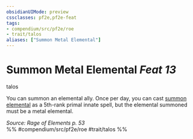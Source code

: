 ```yaml
---
obsidianUIMode: preview
cssclasses: pf2e,pf2e-feat
tags:
- compendium/src/pf2e/roe
- trait/talos
aliases: ["Summon Metal Elemental"]
---
```

# Summon Metal Elemental  *Feat 13*  
talos  


You can summon an elemental ally. Once per day, you can cast [summon elemental](compendium/spells/summon-elemental.md) as a 5th-rank primal innate spell, but the elemental summoned must be a metal elemental.

*Source: Rage of Elements p. 53*  
%% #compendium/src/pf2e/roe #trait/talos %%